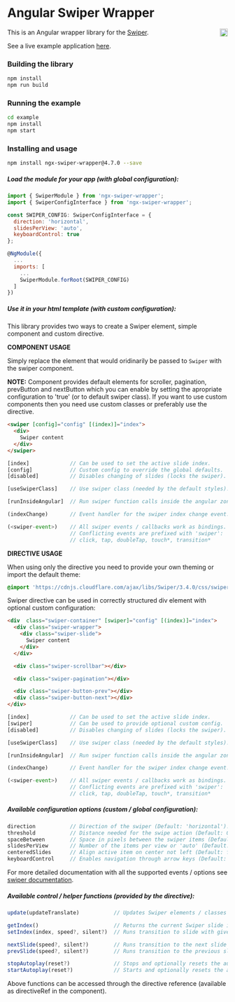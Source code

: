 # Angular Swiper Wrapper

<a href="https://badge.fury.io/js/ngx-swiper-wrapper"><img src="https://badge.fury.io/js/ngx-swiper-wrapper.svg" align="right" alt="npm version" height="18"></a>

This is an Angular wrapper library for the [Swiper](http://idangero.us/swiper/).

See a live example application <a href="https://zefoy.github.io/ngx-swiper-wrapper/">here</a>.

### Building the library

```bash
npm install
npm run build
```

### Running the example

```bash
cd example
npm install
npm start
```

### Installing and usage

```bash
npm install ngx-swiper-wrapper@4.7.0 --save
```

##### Load the module for your app (with global configuration):

```javascript
import { SwiperModule } from 'ngx-swiper-wrapper';
import { SwiperConfigInterface } from 'ngx-swiper-wrapper';

const SWIPER_CONFIG: SwiperConfigInterface = {
  direction: 'horizontal',
  slidesPerView: 'auto',
  keyboardControl: true
};

@NgModule({
  ...
  imports: [
    ...
    SwiperModule.forRoot(SWIPER_CONFIG)
  ]
})
```

##### Use it in your html template (with custom configuration):

This library provides two ways to create a Swiper element, simple component and custom directive.

**COMPONENT USAGE**

Simply replace the element that would oridinarily be passed to `Swiper` with the swiper component.

**NOTE:** Component provides default elements for scroller, pagination, prevButton and nextButton which you can enable by setting
the apropriate configuration to 'true' (or to default swiper class). If you want to use custom components then you need use custom classes or preferably use the directive.

```html
<swiper [config]="config" [(index)]="index">
  <div>
    Swiper content
  </div>
</swiper>
```

```javascript
[index]             // Can be used to set the active slide index.
[config]            // Custom config to override the global defaults.
[disabled]          // Disables changing of slides (locks the swiper).

[useSwiperClass]    // Use swiper class (needed by the default styles).

[runInsideAngular]  // Run swiper function calls inside the angular zone.

(indexChange)       // Event handler for the swiper index change event.

(<swiper-event>)    // All swiper events / callbacks work as bindings.
                    // Conflicting events are prefixed with 'swiper':
                    // click, tap, doubleTap, touch*, transition*
```

**DIRECTIVE USAGE**

When using only the directive you need to provide your own theming or import the default theme:

```css
@import 'https://cdnjs.cloudflare.com/ajax/libs/Swiper/3.4.0/css/swiper.min.css';
```

Swiper directive can be used in correctly structured div element with optional custom configuration:

```html
<div  class="swiper-container" [swiper]="config" [(index)]="index">
  <div class="swiper-wrapper">
    <div class="swiper-slide">
      Swiper content
    </div>
  </div>

  <div class="swiper-scrollbar"></div>

  <div class="swiper-pagination"></div>

  <div class="swiper-button-prev"></div>
  <div class="swiper-button-next"></div>
</div>
```

```javascript
[index]             // Can be used to set the active slide index.
[swiper]            // Can be used to provide optional custom config.
[disabled]          // Disables changing of slides (locks the swiper).

[useSwiperClass]    // Use swiper class (needed by the default styles).

[runInsideAngular]  // Run swiper function calls inside the angular zone.

(indexChange)       // Event handler for the swiper index change event.

(<swiper-event>)    // All swiper events / callbacks work as bindings.
                    // Conflicting events are prefixed with 'swiper':
                    // click, tap, doubleTap, touch*, transition*
```

##### Available configuration options (custom / global configuration):

```javascript
direction           // Direction of the swiper (Default: 'horizontal').
threshold           // Distance needed for the swipe action (Default: 0).
spaceBetween        // Space in pixels between the swiper items (Default: 0).
slidesPerView       // Number of the items per view or 'auto' (Default: 1).
centeredSlides      // Align active item on center not left (Default: false).
keyboardControl     // Enables navigation through arrow keys (Default: false).
```

For more detailed documentation with all the supported events / options see [swiper documentation](https://github.com/nolimits4web/Swiper/blob/Swiper3/API.md).

##### Available control / helper functions (provided by the directive):

```javascript
update(updateTranslate)           // Updates Swiper elements / classes /etc.

getIndex()                        // Returns the current Swiper slide index.
setIndex(index, speed?, silent?)  // Runs transition to slide with given index.

nextSlide(speed?, silent?)        // Runs transition to the next slide index.
prevSlide(speed?, silent?)        // Runs transition to the previous slide index.

stopAutoplay(reset?)              // Stops and optionally resets the autoplay.
startAutoplay(reset?)             // Starts and optionally resets the autoplay.
```

Above functions can be accessed through the directive reference (available as directiveRef in the component).
